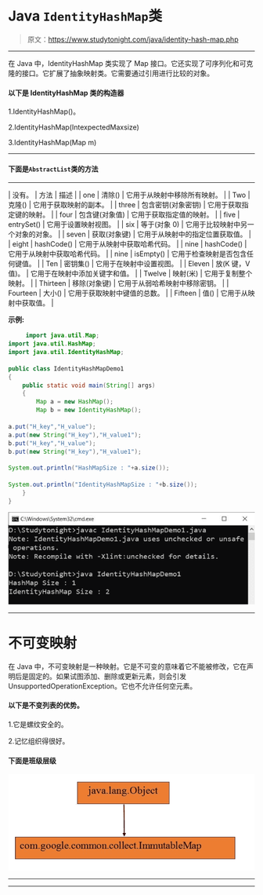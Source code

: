 # Java `IdentityHashMap`类

> 原文：<https://www.studytonight.com/java/identity-hash-map.php>

* * *

在 Java 中，IdentityHashMap 类实现了 Map 接口。它还实现了可序列化和可克隆的接口。它扩展了抽象映射类。它需要通过引用进行比较的对象。

#### **以下是 IdentityHashMap 类的构造器**

1.IdentityHashMap()。

2.IdentityHashMap(IntexpectedMaxsize)

3.IdentityHashMap(Map m)

* * *

#### **下面是`AbstractList`类**的方法

* * *

| 没有。 | 方法 | 描述 |
| one | 清除() | 它用于从映射中移除所有映射。 |
| Two | 克隆() | 它用于获取映射的副本。 |
| three | 包含密钥(对象密钥) | 它用于获取指定键的映射。 |
| four | 包含键(对象值) | 它用于获取指定值的映射。 |
| five | entrySet() | 它用于设置映射视图。 |
| six | 等于(对象 0) | 它用于比较映射中另一个对象的对象。 |
| seven | 获取(对象键) | 它用于从映射中的指定位置获取值。 |
| eight | hashCode() | 它用于从映射中获取哈希代码。 |
| nine | hashCode() | 它用于从映射中获取哈希代码。 |
| nine | isEmpty() | 它用于检查映射是否包含任何键值。 |
| Ten | 密钥集() | 它用于在映射中设置视图。 |
| Eleven | 放(K 键，V 值)。 | 它用于在映射中添加关键字和值。 |
| Twelve | 映射(米) | 它用于复制整个映射。 |
| Thirteen | 移除(对象键) | 它用于从弱哈希映射中移除密钥。 |
| Fourteen | 大小() | 它用于获取映射中键值的总数。 |
| Fifteen | 值() | 它用于从映射中获取值。 |

**示例:**

```java
	 import java.util.Map; 
import java.util.HashMap; 
import java.util.IdentityHashMap; 

public class IdentityHashMapDemo1 
{ 
    public static void main(String[] args)  
    {
        Map a = new HashMap(); 
        Map b = new IdentityHashMap(); 

a.put("H_key","H_value"); 
a.put(new String("H_key"),"H_value1");  
b.put("H_key","H_value");  
b.put(new String("H_key"),"H_value1");  

System.out.println("HashMapSize : "+a.size()); 

System.out.println("IdentityHashMapSize : "+b.size());           
    } 
} 

```

![identify-map-class](img/53ff897b8bcf14d2567af3c63b7ef6a0.png)

* * *

# 不可变映射

在 Java 中，不可变映射是一种映射。它是不可变的意味着它不能被修改，它在声明后是固定的。如果试图添加、删除或更新元素，则会引发 UnsupportedOperationException。它也不允许任何空元素。

#### **以下是不变列表的优势。**

1.它是螺纹安全的。

2.记忆组织得很好。

#### **下面是班级层级**

![immutable-map](img/dbee8be853ce2089e7c5f9f87b0f0cff.png)

* * *

* * *